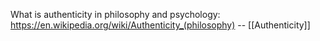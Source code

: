What is authenticity in philosophy and psychology: https://en.wikipedia.org/wiki/Authenticity_(philosophy) -- [[Authenticity]]